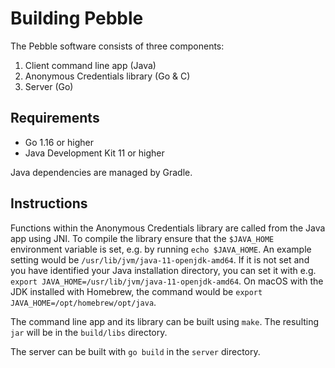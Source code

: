 # Building Pebble

The Pebble software consists of three components:

1. Client command line app (Java)
2. Anonymous Credentials library (Go & C)
3. Server (Go)

## Requirements

* Go 1.16 or higher
* Java Development Kit 11 or higher

Java dependencies are managed by Gradle.

## Instructions

Functions within the Anonymous Credentials library are called from the Java app using JNI. To compile the library ensure that the `$JAVA_HOME` environment variable is set, e.g. by running `echo $JAVA_HOME`. An example setting would be `/usr/lib/jvm/java-11-openjdk-amd64`.  If it is not set and you have identified your Java installation directory, you can set it with e.g. `export JAVA_HOME=/usr/lib/jvm/java-11-openjdk-amd64`. On macOS with the JDK installed with Homebrew, the command would be `export JAVA_HOME=/opt/homebrew/opt/java`.

The command line app and its library can be built using `make`. The resulting `jar` will be in the `build/libs` directory.

The server can be built with `go build` in the `server` directory.
